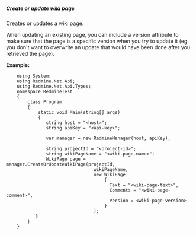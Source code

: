 ##### Create or update wiki page

Creates or updates a wiki page.

When updating an existing page, you can include a version attribute to make sure that the page is a specific version when you try to update it (eg. you don't want to overwrite an update that would have been done after you retrieved the page).

**Example:**

```
    using System;
    using Redmine.Net.Api;
    using Redmine.Net.Api.Types;
    namespace RedmineTest
    {
        class Program
        {
            static void Main(string[] args)
            {
               string host = "<host>";
               string apiKey = "<api-key>";

               var manager = new RedmineManager(host, apiKey);

               string projectId = "<project-id>";
               string wikiPageName = "<wiki-page-name>";
               WikiPage page = manager.CreateOrUpdateWikiPage(projectId, 
                                 wikiPageName, 
                                 new WikiPage 
                                     { 
                                       Text = "<wiki-page-text>", 
                                       Comments = "<wiki-page-comment>", 
                                       Version = <wiki-page-version> 
                                     }
                                 );
           }
        }
    }
```